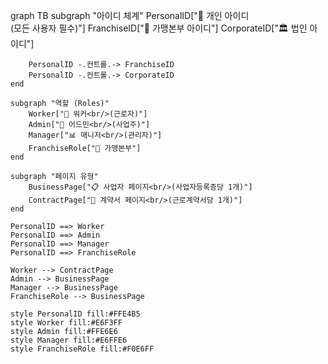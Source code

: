 graph TB
    subgraph "아이디 체계"
        PersonalID["🔑 개인 아이디<br/>(모든 사용자 필수)"]
        FranchiseID["🏢 가맹본부 아이디"]
        CorporateID["🏛️ 법인 아이디"]
        
        PersonalID -.컨트롤.-> FranchiseID
        PersonalID -.컨트롤.-> CorporateID
    end
    
    subgraph "역할 (Roles)"
        Worker["👷 워커<br/>(근로자)"]
        Admin["👔 어드민<br/>(사업주)"]
        Manager["📊 매니저<br/>(관리자)"]
        FranchiseRole["🏪 가맹본부"]
    end
    
    subgraph "페이지 유형"
        BusinessPage["📋 사업자 페이지<br/>(사업자등록증당 1개)"]
        ContractPage["📄 계약서 페이지<br/>(근로계약서당 1개)"]
    end
    
    PersonalID ==> Worker
    PersonalID ==> Admin
    PersonalID ==> Manager
    PersonalID ==> FranchiseRole
    
    Worker --> ContractPage
    Admin --> BusinessPage
    Manager --> BusinessPage
    FranchiseRole --> BusinessPage
    
    style PersonalID fill:#FFE4B5
    style Worker fill:#E6F3FF
    style Admin fill:#FFE6E6
    style Manager fill:#E6FFE6
    style FranchiseRole fill:#F0E6FF